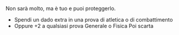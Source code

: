 Non sarà molto, ma è tuo e puoi proteggerlo. 
- Spendi un dado extra in una prova di atletica o di combattimento
- Oppure +2 a qualsiasi prova Generale o Fisica
Poi scarta